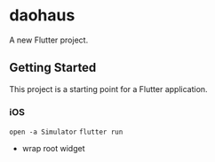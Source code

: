 # daohaus

A new Flutter project.

## Getting Started

This project is a starting point for a Flutter application.

### iOS
`open -a Simulator`
`flutter run`


- wrap root widget